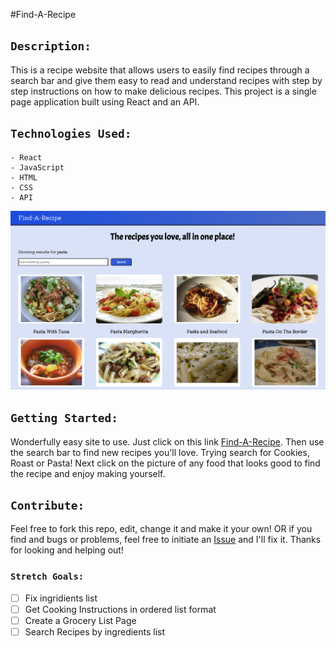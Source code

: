 #Find-A-Recipe

## `Description:`

This is a recipe website that allows users to easily find recipes through a search bar and give them easy to read and understand recipes with step by step instructions on how to make delicious recipes. This project is a single page application built using React and an API.



## `Technologies Used:`
```
- React
- JavaScript
- HTML
- CSS
- API
```
<img src="src/components/Pictures/Find-A-Recipe-Pic.png"/>

## `Getting Started:`

Wonderfully easy site to use. Just click on this link [Find-A-Recipe](https://drew-e-wilson.github.io/find-a-recipe/). Then use the search bar to find new recipes you'll love. Trying search for Cookies, Roast or Pasta! Next click on the picture of any food that looks good to find the recipe and enjoy making yourself. 


## `Contribute:`

Feel free to fork this repo, edit, change it and make it your own! OR if you find and bugs or problems, feel free to initiate an [Issue](https://github.com/Drew-E-Wilson/find-a-recipe/issues) and I'll fix it. Thanks for looking and helping out! 

### `Stretch Goals:`

- [ ] Fix ingridients list
- [ ] Get Cooking Instructions in ordered list format
- [ ] Create a Grocery List Page
- [ ] Search Recipes by ingredients list
